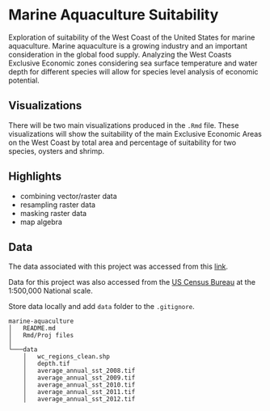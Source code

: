 # Marine Aquaculture Suitability

Exploration of suitability of the West Coast of the United States for marine aquaculture. Marine aquaculture is a growing industry and an important consideration in the global food supply. Analyzing the West Coasts Exclusive Economic zones considering sea surface temperature and water depth for different species will allow for species level analysis of economic potential. 

## Visualizations
There will be two main visualizations produced in the `.Rmd` file. These visualizations will show the suitability of the main Exclusive Economic Areas on the West Coast by total area and percentage of suitability for two species, oysters and shrimp.


## Highlights
-   combining vector/raster data
-   resampling raster data
-   masking raster data
-   map algebra

## Data
The data associated with this project was accessed from this [link](https://drive.google.com/u/0/uc?id=1u-iwnPDbe6ZK7wSFVMI-PpCKaRQ3RVmg&export=download).

Data for this project was also accessed from the [US Census Bureau](https://www.census.gov/geographies/mapping-files/time-series/geo/cartographic-boundary.html) at the 1:500,000 National scale.

Store data locally and add `data` folder to the `.gitignore`.

```{r}
marine-aquaculture
│   README.md
│   Rmd/Proj files    
│
└───data
    │   wc_regions_clean.shp
    │   depth.tif
    │   average_annual_sst_2008.tif
    │   average_annual_sst_2009.tif        
    │   average_annual_sst_2010.tif        
    │   average_annual_sst_2011.tif
    │   average_annual_sst_2012.tif     
```
